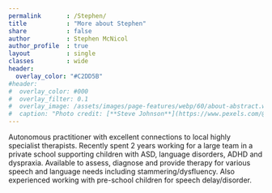 ```yaml
---
permalink       : /Stephen/
title           : "More about Stephen"
share           : false
author          : Stephen McNicol
author_profile  : true
layout          : single
classes         : wide
header:
  overlay_color: "#C2DD5B"
#header:
#  overlay_color: #000
#  overlay_filter: 0.1
#  overlay_image: /assets/images/page-features/webp/60/about-abstract.webp
#  caption: "Photo credit: [**Steve Johnson**](https://www.pexels.com/@steve)"
---
```

Autonomous practitioner with excellent connections to local highly specialist therapists. Recently spent 2 years working for a large team in a private school supporting children with ASD, language disorders, ADHD and dyspraxia. Available to assess, diagnose and provide therapy for various speech and language needs including stammering/dysfluency. Also experienced working with pre-school children for speech delay/disorder.